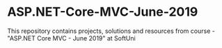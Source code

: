 # ASP.NET-Core-MVC-June-2019
This repository contains projects, solutions and resources from course - "ASP.NET Core MVC - June 2019" at SoftUni
